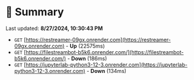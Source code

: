 # 📖 Summary
Last updated: **8/27/2024, 10:30:43 PM**

- `GET` [https://restreamer-09gx.onrender.com](https://restreamer-09gx.onrender.com) - **Up** (22575ms)
- `GET` [https://filestreambot-b5k6.onrender.com/](https://filestreambot-b5k6.onrender.com/) - **Down** (186ms)
- `GET` [https://jupyterlab-python3-12-3.onrender.com](https://jupyterlab-python3-12-3.onrender.com) - **Down** (134ms)
